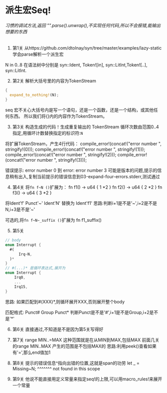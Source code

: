 # 派生宏Seq!

###### 习惯的调试方法,返回 "".parse().unwrap(),不实现任何代码,所以不会报错,能输出想要的东西

1. 第1关
从https://github.com/dtolnay/syn/tree/master/examples/lazy-static 学会parse解析一个派生宏

N in 0..8 在语法树中分别是
syn::Ident, Token![in], syn::LitInt,Token![..], syn::LitInt.

2. 第2关
解析大括号里的内容为TokenStream
```rust
{
  expand_to_nothing!(N);
}
```

seq 宏不关心大括号内是写一个语句，还是一个函数，还是一个结构，或其他任何东西。
所以我们将{}内的内容作为TokenStream。


3. 第3关
构造生成的代码！生成重复输出的 TokenStream
循环次数由范围0..4指定,用循环计数替换指定的标识符:`N`

将扩展TokenStream，产生4行代码：
compile_error!(concat!("error number ", stringify!(0)));
compile_error!(concat!("error number ", stringify!(1)));
compile_error!(concat!("error number ", stringify!(2)));
compile_error!(concat!("error number ", stringify!(3)));

错误提示: error number 0 到 error: error number 3
可能是版本的问题,提示的信息稍有出入,复制当前提示的错误信息到03-expand-four-errors.stderr,测试通过

4. 第4关
将`fn f~N ()`扩展为：
fn f1() -> u64 { 1 *2 }
fn f2() -> u64 { 2 *2 }
fn f3() -> u64 { 3 *2 }

将Ident'f' Punct'~' Ident'N' 替换为 Ident'f1'
思路:判断i+1是不是'~',i+2是不是N,i+3是不是'~'

可选的,将`fn f~N~_suffix ()`扩展为
fn f1_suffix()

5. 第5关
```rust
// body
enum Interrupt {
  #(
      Irq~N,
  )*
}
// #(...)* 是循环表达式,展开为
enum Interrupt {
    Irq0,
    ...
    Irq15,
}
```
思路:
如果匹配到#(XXX)*,则循环展开XXX,否则展开整个body

匹配格式:
Punct# Group Punct*
判断Punct是不是'#',i+1是不是Group,i+2是不是'*'

6. 第6关
直接通过,不知道是不是因为第5关写得好

7. 第7关
range MIN..=MAX
这种范围就是在从MIN到MAX,包括MAX
前面几关的range MIN..MAX 产生的范围是不包括MAX的
思路:利用peek()查看如果有'=',那么end值加1

8. 第8关
提示的错误信息^指向出错的位置,这就是span的功劳
let _ = Missing~N;
        ^^^^^^^ not found in this scope

9. 第9关
他说不能直接用定义常量来指定seq!的上限,可以用macro_rules!来展开一个常量